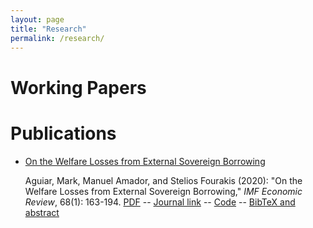 ```yaml
---
layout: page
title: "Research"
permalink: /research/
---
```


# Working Papers

# Publications

* [On the Welfare Losses from External Sovereign Borrowing](/publications/welfare_losses)

    Aguiar, Mark, Manuel Amador, and Stelios Fourakis (2020): "On the Welfare Losses from External Sovereign Borrowing," *IMF Economic Review*, 68(1): 163-194.
[PDF](https://markaguiar.github.io/files/lossesfromborrowing.pdf) -- [Journal link](https://doi.org/10.1057/s41308-019-00103-2)  -- [Code](https://github.com/sfourakis/SovDebtWelfare) -- [BibTeX and abstract](/publications/welfare_losses)

